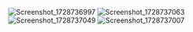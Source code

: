 ![Screenshot_1728736997](https://github.com/user-attachments/assets/7dfae879-736f-498e-be60-0b214a4d36e1)
![Screenshot_1728737063](https://github.com/user-attachments/assets/f5ab375e-915d-4030-923f-53701f2ded38)
![Screenshot_1728737049](https://github.com/user-attachments/assets/e62f292c-9903-4c2f-a554-2016756adb93)
![Screenshot_1728737007](https://github.com/user-attachments/assets/986fa76a-b90a-4565-aaa9-18deae49c880)
